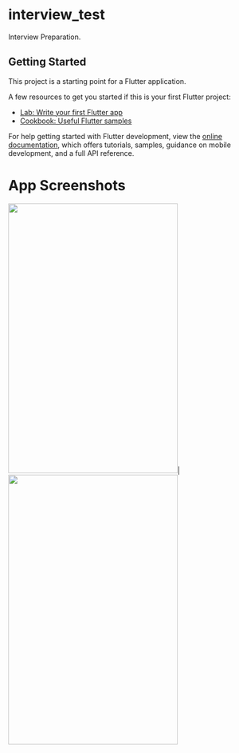 # interview_test

Interview Preparation.

## Getting Started

This project is a starting point for a Flutter application.

A few resources to get you started if this is your first Flutter project:

- [Lab: Write your first Flutter app](https://docs.flutter.dev/get-started/codelab)
- [Cookbook: Useful Flutter samples](https://docs.flutter.dev/cookbook)

For help getting started with Flutter development, view the
[online documentation](https://docs.flutter.dev/), which offers tutorials,
samples, guidance on mobile development, and a full API reference.
# App Screenshots
<img src="https://user-images.githubusercontent.com/Screenshot_20240829_195054.png" width="340" height="540">|<img src="https://user-images.githubusercontent.com/Screenshot_20240829_195054.png" width="340" height="540">
